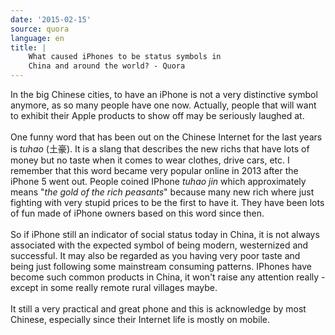 ```yaml
---
date: '2015-02-15'
source: quora
language: en
title: |
    What caused iPhones to be status symbols in
    China and around the world? - Quora
---
```


In the big Chinese cities, to have an iPhone is not a very distinctive
symbol anymore, as so many people have one now. Actually, people that
will want to exhibit their Apple products to show off may be seriously
laughed at.\
\
One funny word that has been out on the Chinese Internet for the last
years is *tuhao* (土豪). It is a slang that describes the new richs that
have lots of money but no taste when it comes to wear clothes, drive
cars, etc. I remember that this word became very popular online in 2013
after the iPhone 5 went out. People coined IPhone *tuhao jin* which
approximately means \"*the gold of the rich peasants*\" because many new
rich where just fighting with very stupid prices to be the first to have
it. They have been lots of fun made of iPhone owners based on this word
since then.\
\
So if iPhone still an indicator of social status today in China, it is
not always associated with the expected symbol of being modern,
westernized and successful. It may also be regarded as you having very
poor taste and being just following some mainstream consuming patterns.
IPhones have become such common products in China, it won\'t raise any
attention really - except in some really remote rural villages maybe.\
\
It still a very practical and great phone and this is acknowledge by
most Chinese, especially since their Internet life is mostly on mobile.
